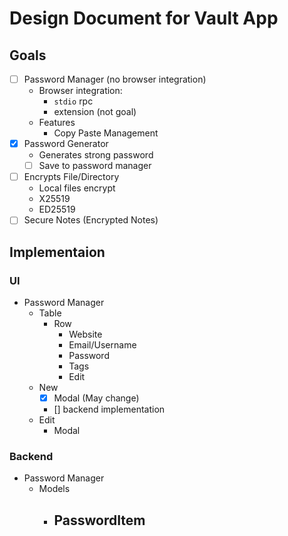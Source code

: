 # Design Document for Vault App

## Goals

- [ ] Password Manager (no browser integration)
  - Browser integration:
    - `stdio` rpc
    - extension (not goal)
  - Features
    - Copy Paste Management
- [x] Password Generator
  - Generates strong password
  - [ ] Save to password manager
- [ ] Encrypts File/Directory
  - Local files encrypt
  - X25519
  - ED25519
- [ ] Secure Notes (Encrypted Notes)

## Implementaion

### UI

- Password Manager
  - Table
    - Row
      - Website
      - Email/Username
      - Password
      - Tags
      - Edit
  - New
    - [x] Modal (May change)
    - [] backend implementation
  - Edit
    - Modal

### Backend

- Password Manager
  - Models
    - ## PasswordItem

